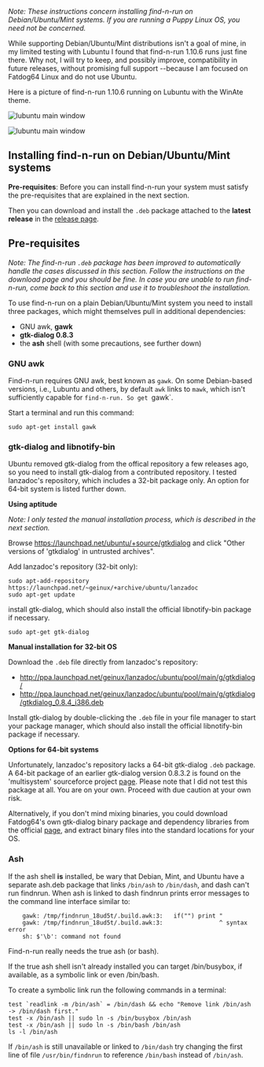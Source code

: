 _Note: These instructions concern installing find-n-run on Debian/Ubuntu/Mint
systems. If you are running a Puppy Linux OS, you need not be concerned._

While supporting Debian/Ubuntu/Mint distributions isn't a goal of mine,
in my limited testing with Lubuntu I found that find-n-run 1.10.6 runs
just fine there.  Why not, I will try to keep, and possibly improve,
compatibility in future releases, without promising full support
--because I am focused on Fatdog64 Linux and do not use Ubuntu.

Here is a picture of find-n-run 1.10.6 running on Lubuntu with the WinAte
theme.

![lubuntu main window](images/lubuntu-winate-pub-main.png)

![lubuntu main window](usr/share/doc/findnrun/images/lubuntu-winate-pub-main.png)

## Installing find-n-run on Debian/Ubuntu/Mint systems

**Pre-requisites**: Before you can install find-n-run your system must
satisfy the pre-requisites that are explained in the next section.

Then you can download and install the `.deb` package attached to the **latest
release** in the [release page](http://github.com/step-/find-n-run/releases/).

## Pre-requisites

_Note: The find-n-run `.deb` package has been improved to automatically
handle the cases discussed in this section. Follow the instructions on
the download page and you should be fine. In case you are unable to run
find-n-run, come back to this section and use it to troubleshoot the
installation._

To use find-n-run on a plain Debian/Ubuntu/Mint system you need to install
three packages, which might themselves pull in additional dependencies:

 * GNU awk, **gawk**
 * **gtk-dialog 0.8.3**
 * the **ash** shell (with some precautions, see further down)

### GNU awk

Find-n-run requires GNU awk, best known as `gawk`.  On some Debian-based
versions, i.e., Lubuntu and others, by default `awk` links to `mawk`,
which isn't sufficiently capable for `find-n-run. So get `gawk`.

Start a terminal and run this command:

    sudo apt-get install gawk

### gtk-dialog and libnotify-bin

Ubuntu removed gtk-dialog from the offical repository a few releases ago,
so you need to install gtk-dialog from a contributed repository.
I tested lanzadoc's repository, which includes a 32-bit package only.
An option for 64-bit system is listed further down.

**Using aptitude**

_Note: I only tested the manual installation process, which is described
in the next section._

Browse https://launchpad.net/ubuntu/+source/gtkdialog
and click "Other versions of 'gtkdialog' in untrusted archives".

Add lanzadoc's repository (32-bit only):

    sudo apt-add-repository https://launchpad.net/~geinux/+archive/ubuntu/lanzadoc
    sudo apt-get update

install gtk-dialog, which should
also install the official libnotify-bin package if necessary.

    sudo apt-get gtk-dialog

**Manual installation for 32-bit OS**

Download the `.deb` file directly from lanzadoc's repository:

 * http://ppa.launchpad.net/geinux/lanzadoc/ubuntu/pool/main/g/gtkdialog/
 * http://ppa.launchpad.net/geinux/lanzadoc/ubuntu/pool/main/g/gtkdialog/gtkdialog_0.8.4_i386.deb

Install gtk-dialog by double-clicking the `.deb` file in your file manager
to start your package manager, which should
also install the official libnotify-bin package if necessary.

**Options for 64-bit systems**

Unfortunately, lanzadoc's repository lacks a 64-bit gtk-dialog `.deb` package.
A 64-bit package of an earlier gtk-dialog version 0.8.3.2 is found
on the 'multisystem' sourceforce project
[page](http://sourceforge.net/projects/multisystem/files/gtkdialog-deb/).
Please note that I did not test this package at all.
You are on your own.  Proceed with due caution at your own risk.

Alternatively, if you don't mind mixing binaries, you could download
Fatdog64's own gtk-dialog binary package and dependency libraries from
the official [page](http://distro.ibiblio.org/fatdog/packages/700/),
and extract binary files into the standard locations for your OS.

### Ash

If the ash shell **is** installed, be wary that Debian, Mint, and Ubuntu
have a separate ash.deb package that links `/bin/ash` to `/bin/dash`, and
dash can't run findnrun. When ash is linked to dash findnrun prints
error messages to the command line interface similar to:
```
    gawk: /tmp/findnrun_18ud5t/.build.awk:3:   if("") print "
    gawk: /tmp/findnrun_18ud5t/.build.awk:3:                ^ syntax error
    sh: $'\b': command not found
```
Find-n-run really needs the true ash (or bash).

If the true ash shell isn't already installed you can target /bin/busybox,
if available, as a symbolic link or even /bin/bash.

To create a symbolic link run the following commands in a terminal:

    test `readlink -m /bin/ash` = /bin/dash && echo "Remove link /bin/ash -> /bin/dash first."
    test -x /bin/ash || sudo ln -s /bin/busybox /bin/ash
    test -x /bin/ash || sudo ln -s /bin/bash /bin/ash
    ls -l /bin/ash

If `/bin/ash` is still unavailable or linked to `/bin/dash` try
changing the first line of file `/usr/bin/findnrun` to reference
`/bin/bash` instead of `/bin/ash`.

